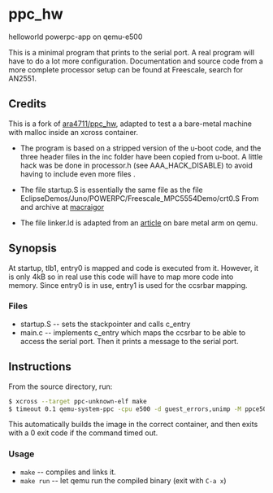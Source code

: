 # ppc_hw

helloworld powerpc-app on qemu-e500

This is a minimal program that prints to the serial port.
A real program will have to do a lot more configuration.
Documentation and source code from a more complete processor 
setup can be found at Freescale, search for AN2551.

## Credits

This is a fork of [ara4711/ppc_hw](https://github.com/ara4711/ppc_hw), adapted to test a a bare-metal machine with malloc inside an xcross container.

- The program is based on a stripped version of the u-boot code,
  and the three header files in the inc folder have been copied from
  u-boot. A little hack was be done in processor.h (see AAA_HACK_DISABLE)
  to avoid having to include even more files .

- The file startup.S is essentially the same file as the file
  EclipseDemos/Juno/POWERPC/Freescale_MPC5554Demo/crt0.S
  From and archive at [macraigor](http://www.macraigor.com/gnu/hw_support_12.0.0_64-bit.exe)

- The file linker.ld is adapted from an 
  [article](http://opensourceforu.efytimes.com/2011/07/qemu-for-embedded-systems-development-part-2/) 
  on bare metal arm on qemu.

## Synopsis

At startup, tlb1, entry0 is mapped and code is executed from it.
  However, it is only 4kB so in real use this code will have to 
  map more code into memory. Since entry0 is in use, entry1 is used
  for the ccsrbar mapping. 

### Files
- startup.S  -- sets the stackpointer and calls c_entry
- main.c     -- implements c_entry which maps the ccsrbar to
                be able to access the serial port.
                Then it prints a message to the serial port.

## Instructions

From the source directory, run:

```bash
$ xcross --target ppc-unknown-elf make
$ timeout 0.1 qemu-system-ppc -cpu e500 -d guest_errors,unimp -M ppce500 -nographic -bios main.elf  -s || [[ $? -eq 124 ]]
```

This automatically builds the image in the correct container, and then exits with a 0 exit code if the command timed out.

### Usage

- `make`       -- compiles and links it.
- `make run`   -- let qemu run the compiled binary  (exit with `C-a x`)
